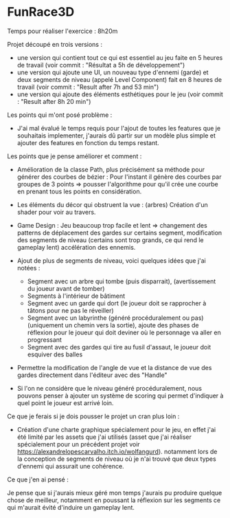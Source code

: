 # FunRace3D

Temps pour réaliser l'exercice : 8h20m

Projet découpé en trois versions :
 - une version qui contient tout ce qui est essentiel au jeu faite en 5 heures de travail (voir commit : "Résultat a 5h de développement")
 - une version qui ajoute une UI, un nouveau type d'ennemi (garde) et deux segments de niveau (appelé Level Component) fait en 8 heures de travail (voir commit : "Result after 7h and 53 min")
 - une version qui ajoute des éléments esthétiques pour le jeu (voir commit : "Result after 8h 20 min")
 
Les points qui m'ont posé problème : 

 - J'ai mal évalué le temps requis pour l'ajout de toutes les features que je souhaitais implementer,
   j'aurais dû partir sur un modèle plus simple et ajouter des features en fonction du temps restant.

Les points que je pense améliorer et comment :

 - Amélioration de la classe Path, plus précisément sa méthode pour générer des courbes de bézier :
   Pour l'instant il génère des courbes par groupes de 3 points => pousser l'algorithme pour qu'il 
   crée une courbe en prenant tous les points en considération.
   
 - Les éléments du décor qui obstruent la vue : (arbres)
   Création d'un shader pour voir au travers.
   
 - Game Design :
   Jeu beaucoup trop facile et lent => changement des patterns de déplacement des gardes sur certains 
   segment, modification des segments de niveau (certains sont trop grands, ce qui rend le gameplay lent)
   accélération des ennemis.
   
 - Ajout de plus de segments de niveau, voici quelques idées que j'ai notées :
    - Segment avec un arbre qui tombe (puis disparrait), (avertissement du joueur avant de tomber)
	- Segments à l'intérieur de bâtiment
	- Segment avec un garde qui dort (le joueur doit se rapprocher à tâtons pour ne pas le réveiller)
	- Segment avec un labyrinthe (généré procéduralement ou pas) (uniquement un chemin vers la sortie), 
	  ajoute des phases de réflexion pour le joueur qui doit deviner où le personnage va aller en progressant
	- Segment avec des gardes qui tire au fusil d'assaut, le joueur doit esquiver des balles
	
 - Permettre la modification de l'angle de vue et la distance de vue des gardes directement dans l'éditeur avec des "Handle"
	
 - Si l'on ne considère que le niveau généré procéduralement, nous pouvons penser à ajouter un système de scoring
   qui permet d'indiquer à quel point le joueur est arrivé loin.
 
Ce que je ferais si je dois pousser le projet un cran plus loin :

 - Création d'une charte graphique spécialement pour le jeu, en effet j'ai été limité par les assets que j'ai utilisés (asset que j'ai 
   réaliser spécialement pour un précédent projet voir https://alexandrelopescarvalho.itch.io/wolfangurd).
   notamment lors de la conception de segments de niveau où je n'ai trouvé que deux types d'ennemi qui assurait une cohérence.   

Ce que j'en ai pensé :

Je pense que si j'aurais mieux géré mon temps j'aurais pu produire quelque chose de meilleur, notamment en poussant la réflexion sur les 
segments ce qui m'aurait évité d'induire un gameplay lent.
 